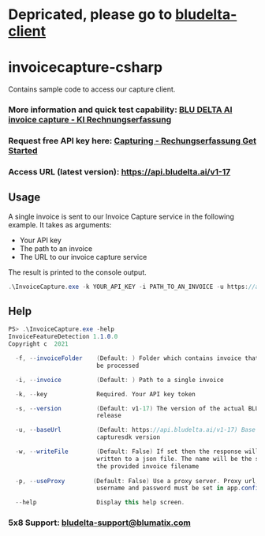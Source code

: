 # Depricated, please go to [bludelta-client](https://github.com/blumatix/bludelta-client)

# invoicecapture-csharp
Contains sample code to access our capture client.

### More information and quick test capability: [BLU DELTA AI invoice capture - KI Rechnungserfassung](https://www.bludelta.de)
### Request free API key here: [Capturing - Rechungserfassung Get Started](https://www.bludelta.de/en/get-started/)
### Access URL (latest version): https://api.bludelta.ai/v1-17

## Usage
A single invoice is sent to our Invoice Capture service in the following example. It takes as arguments:
- Your API key
- The path to an invoice
- The URL to our invoice capture service

The result is printed to the console output.
```csharp
.\InvoiceCapture.exe -k YOUR_API_KEY -i PATH_TO_AN_INVOICE -u https://api.bludelta.ai/v1-17
```

## Help
```csharp
PS> .\InvoiceCapture.exe -help
InvoiceFeatureDetection 1.1.0.0
Copyright c  2021

  -f, --invoiceFolder    (Default: ) Folder which contains invoice that shall
                         be processed

  -i, --invoice          (Default: ) Path to a single invoice

  -k, --key              Required. Your API key token

  -s, --version          (Default: v1-17) The version of the actual BLU DELTA
                         release

  -u, --baseUrl          (Default: https://api.bludelta.ai/v1-17) Base url of your
                         capturesdk version

  -w, --writeFile        (Default: False) If set then the response will be
                         written to a json file. The name will be the same as
                         the provided invoice filename
                         
  -p, --useProxy        (Default: False) Use a proxy server. Proxy url,
                         username and password must be set in app.config

  --help                 Display this help screen.
```
### 5x8 Support: bludelta-support@blumatix.com

